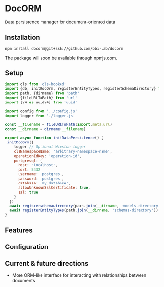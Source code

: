 # DocORM

Data persistence manager for document-oriented data

## Installation

```
npm install docorm@git+ssh://github.com/bbi-lab/docorm
```

The package will soon be available through npmjs.com.

## Setup

```js
import cls from 'cls-hooked'
import {db, initDocOrm, registerEntityTypes, registerSchemaDirectory} from 'docorm'
import path, {dirname} from 'path'
import {fileURLToPath} from 'url'
import {v4 as uuidv4} from 'uuid'

import config from '../config.js'
import logger from './logger.js'

const __filename = fileURLToPath(import.meta.url)
const __dirname = dirname(__filename)

export async function initDataPersistence() {
 initDocOrm({
    logger // Optional Winston logger
    clsNamespaceName: 'arbitrary-namespace-name',
    operationIdKey: 'operation-id',
    postgresql: {
      host: 'localhost',
      port: 5432,
      username: 'postgres',
      password: 'postgres',
      database: 'my_database',
      allowUnknownSslCertificate: true,
      ssl: true
    }
  })
  await registerSchemaDirectory(path.join(__dirname, 'models-directory'), 'model')
  await registerEntityTypes(path.join(__dirname, 'schemas-directory'))
}
```

## Features

## Configuration

## Current & future directions

- More ORM-like interface for interacting with relationships between documents
